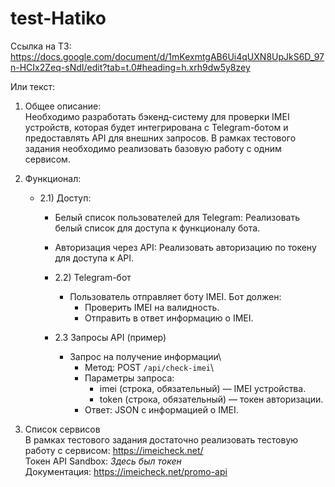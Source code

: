 # test-Hatiko

Ссылка на ТЗ: https://docs.google.com/document/d/1mKexmtgAB6Ui4qUXN8UpJkS6D_97n-HCIx2Zeq-sNdI/edit?tab=t.0#heading=h.xrh9dw5y8zey

Или текст:
1) Общее описание:\
Необходимо разработать бэкенд-систему для проверки IMEI устройств, которая будет интегрирована с Telegram-ботом и предоставлять API для внешних запросов.
В рамках тестового задания необходимо реализовать базовую работу с одним сервисом.

2) Функционал:
    - 2.1) Доступ:
        - Белый список пользователей для Telegram:
          Реализовать белый список для доступа к функционалу бота.
        -   Авторизация через API:
             Реализовать авторизацию по токену для доступа к API.

      - 2.2) Telegram-бот
          - Пользователь отправляет боту IMEI.
            Бот должен:
            - Проверить IMEI на валидность.
            - Отправить в ответ информацию о IMEI.

      - 2.3 Запросы API (пример)
          - Запрос на получение информации\
            - Метод: POST `/api/check-imei`\
            - Параметры запроса:
              - imei (строка, обязательный) — IMEI устройства.
              - token (строка, обязательный) — токен авторизации.
            - Ответ: JSON с информацией о IMEI.

3) Список сервисов\
  В рамках тестового задания достаточно реализовать тестовую работу с сервисом: https://imeicheck.net/ \
   Токен API Sandbox: *Здесь был токен*\
  Документация: https://imeicheck.net/promo-api

